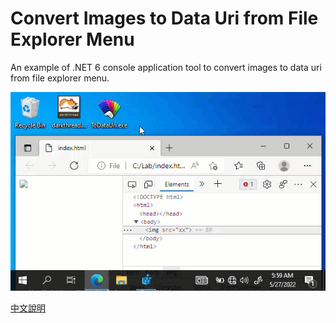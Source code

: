 Convert Images to Data Uri from File Explorer Menu
====

An example of .NET 6 console application tool to convert images to data uri from file explorer menu.

![demo](demo.gif?raw=true)

[中文說明](https://blog.darkthread.net/blog/todatauri-tool)
